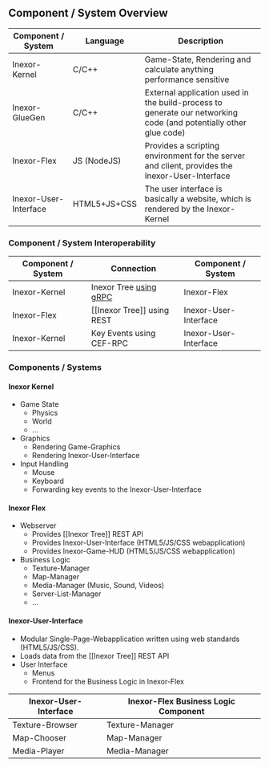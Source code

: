 ## Component / System Overview

Component / System    | Language     | Description
--------------------- | ------------ | -----------
Inexor-Kernel         | C/C++        | Game-State, Rendering and calculate anything performance sensitive
Inexor-GlueGen        | C/C++        | External application used in the build-process to generate our networking code (and potentially other glue code)
Inexor-Flex           | JS (NodeJS)  | Provides a scripting environment for the server and client, provides the Inexor-User-Interface
Inexor-User-Interface | HTML5+JS+CSS | The user interface is basically a website, which is rendered by the Inexor-Kernel

### Component / System Interoperability

Component / System    | Connection                  | Component / System
--------------------- | --------------------------- | -----------
Inexor-Kernel         | Inexor Tree [using gRPC](/inexor-game/code/wiki/RPC-Node.js)  | Inexor-Flex
Inexor-Flex           | [[Inexor Tree]] using REST  | Inexor-User-Interface
Inexor-Kernel         | Key Events using CEF-RPC    | Inexor-User-Interface

### Components / Systems

#### Inexor Kernel

* Game State
  * Physics
  * World
  * ...
* Graphics
  * Rendering Game-Graphics
  * Rendering Inexor-User-Interface
* Input Handling
  * Mouse
  * Keyboard
  * Forwarding key events to the Inexor-User-Interface

#### Inexor Flex

* Webserver
  * Provides [[Inexor Tree]] REST API
  * Provides Inexor-User-Interface (HTML5/JS/CSS webapplication)
  * Provides Inexor-Game-HUD (HTML5/JS/CSS webapplication)
* Business Logic
  * Texture-Manager
  * Map-Manager
  * Media-Manager (Music, Sound, Videos)
  * Server-List-Manager
  * ...

#### Inexor-User-Interface

* Modular Single-Page-Webapplication written using web standards (HTML5/JS/CSS).
* Loads data from the [[Inexor Tree]] REST API
* User Interface
  * Menus
  * Frontend for the Business Logic in Inexor-Flex

Inexor-User-Interface | Inexor-Flex Business Logic Component
--------------------- | ------------------------------------
Texture-Browser       | Texture-Manager
Map-Chooser           | Map-Manager
Media-Player          | Media-Manager

